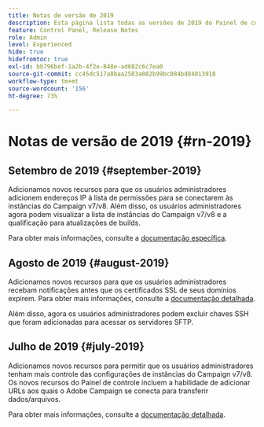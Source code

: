 ```yaml
---
title: Notas de versão de 2019
description: Esta página lista todas as versões de 2019 do Painel de controle.
feature: Control Panel, Release Notes
role: Admin
level: Experienced
hide: true
hidefromtoc: true
exl-id: bb796bef-1a2b-4f2e-848e-ad682c6c7ea0
source-git-commit: cc45dc517a8baa2583a082b99bc084bd84013918
workflow-type: tm+mt
source-wordcount: '156'
ht-degree: 73%

---
```


# Notas de versão de 2019 {#rn-2019}

## Setembro de 2019 {#september-2019}

Adicionamos novos recursos para que os usuários administradores adicionem endereços IP à lista de permissões para se conectarem às instâncias do Campaign v7/v8.
Além disso, os usuários administradores agora podem visualizar a lista de instâncias do Campaign v7/v8 e a qualificação para atualizações de builds.

Para obter mais informações, consulte a [documentação específica](../instances-settings/using/ip-allow-listing-instance-access.md).

## Agosto de 2019 {#august-2019}

Adicionamos novos recursos para que os usuários administradores recebam notificações antes que os certificados SSL de seus domínios expirem. Para obter mais informações, consulte a [documentação detalhada](../subdomains-certificates/using/monitoring-ssl-certificates.md).

Além disso, agora os usuários administradores podem excluir chaves SSH que foram adicionadas para acessar os servidores SFTP.

## Julho de 2019 {#july-2019}

Adicionamos novos recursos para permitir que os usuários administradores tenham mais controle das configurações de instâncias do Campaign v7/v8. Os novos recursos do Painel de controle incluem a habilidade de adicionar URLs aos quais o Adobe Campaign se conecta para transferir dados/arquivos.

Para obter mais informações, consulte a [documentação detalhada](../instances-settings/using/url-permissions.md).
